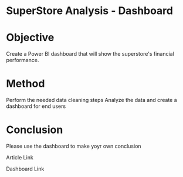 # SuperStore Analysis - Dashboard

# Objective
Create a Power BI dashboard that will show the superstore's financial performance.

# Method
Perform the needed data cleaning steps
Analyze the data and create a dashboard for end users

# Conclusion
Please use the dashboard to make yoyr own conclusion

Article Link

Dashboard Link
